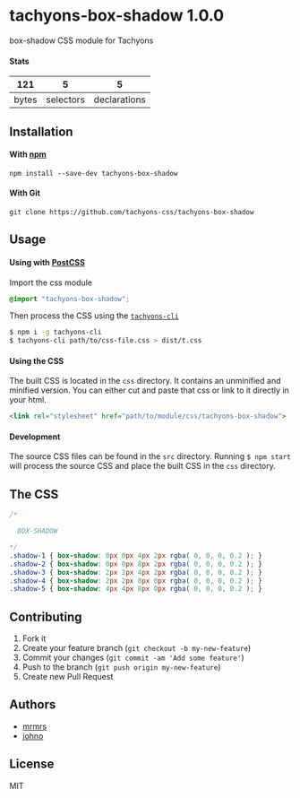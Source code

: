 # tachyons-box-shadow 1.0.0

box-shadow CSS module for Tachyons

#### Stats

121 | 5 | 5
---|---|---
bytes | selectors | declarations

## Installation

#### With [npm](https://npmjs.com)

```
npm install --save-dev tachyons-box-shadow
```

#### With Git

```
git clone https://github.com/tachyons-css/tachyons-box-shadow
```

## Usage

#### Using with [PostCSS](https://github.com/postcss/postcss)

Import the css module

```css
@import "tachyons-box-shadow";
```

Then process the CSS using the [`tachyons-cli`](https://github.com/tachyons-css/tachyons-cli)

```sh
$ npm i -g tachyons-cli
$ tachyons-cli path/to/css-file.css > dist/t.css
```

#### Using the CSS

The built CSS is located in the `css` directory. It contains an unminified and minified version.
You can either cut and paste that css or link to it directly in your html.

```html
<link rel="stylesheet" href="path/to/module/css/tachyons-box-shadow">
```

#### Development

The source CSS files can be found in the `src` directory.
Running `$ npm start` will process the source CSS and place the built CSS in the `css` directory.

## The CSS

```css
/*

  BOX-SHADOW

*/
.shadow-1 { box-shadow: 0px 0px 4px 2px rgba( 0, 0, 0, 0.2 ); }
.shadow-2 { box-shadow: 0px 0px 8px 2px rgba( 0, 0, 0, 0.2 ); }
.shadow-3 { box-shadow: 2px 2px 4px 2px rgba( 0, 0, 0, 0.2 ); }
.shadow-4 { box-shadow: 2px 2px 8px 0px rgba( 0, 0, 0, 0.2 ); }
.shadow-5 { box-shadow: 4px 4px 8px 0px rgba( 0, 0, 0, 0.2 ); }
```

## Contributing

1. Fork it
2. Create your feature branch (`git checkout -b my-new-feature`)
3. Commit your changes (`git commit -am 'Add some feature'`)
4. Push to the branch (`git push origin my-new-feature`)
5. Create new Pull Request

## Authors

* [mrmrs](http://mrmrs.io)
* [johno](http://johnotander.com)

## License

MIT

